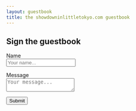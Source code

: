 ```yaml
---
layout: guestbook
title: the showdowninlittletokyo.com guestbook
---
```

<div>
    <h2>Sign the guestbook</h2>
    <form action="/submitted" name="guestbook" netlify netlify-honeypot="not-for-humans">
      <p style="display: none;">
        <label>Dont fill this out if you're human: <input name="not-for-humans" /></label>
      </p>
      <p>
        <label>Name<br><input placeholder="Your name..." type="text" name="name" /></label>
      </p>
      <p>
        <label>Message<br><textarea name="message" placeholder="Your message..."></textarea></label>
      </p>
      <p>
        <button type="submit">Submit</button>
      </p>
    </form>
</div>